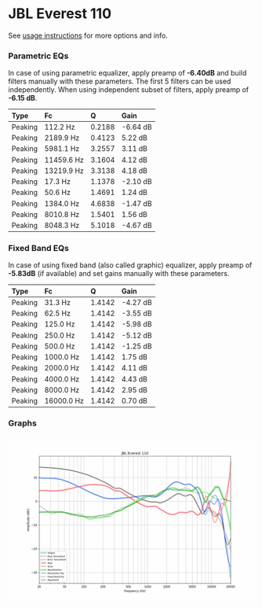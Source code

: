# JBL Everest 110
See [usage instructions](https://github.com/jaakkopasanen/AutoEq#usage) for more options and info.

### Parametric EQs
In case of using parametric equalizer, apply preamp of **-6.40dB** and build filters manually
with these parameters. The first 5 filters can be used independently.
When using independent subset of filters, apply preamp of **-6.15 dB**.

| Type    | Fc         |      Q | Gain     |
|:--------|:-----------|:-------|:---------|
| Peaking | 112.2 Hz   | 0.2188 | -6.64 dB |
| Peaking | 2189.9 Hz  | 0.4123 | 5.22 dB  |
| Peaking | 5981.1 Hz  | 3.2557 | 3.11 dB  |
| Peaking | 11459.6 Hz | 3.1604 | 4.12 dB  |
| Peaking | 13219.9 Hz | 3.3138 | 4.18 dB  |
| Peaking | 17.3 Hz    | 1.1378 | -2.10 dB |
| Peaking | 50.6 Hz    | 1.4691 | 1.24 dB  |
| Peaking | 1384.0 Hz  | 4.6838 | -1.47 dB |
| Peaking | 8010.8 Hz  | 1.5401 | 1.56 dB  |
| Peaking | 8048.3 Hz  | 5.1018 | -4.67 dB |

### Fixed Band EQs
In case of using fixed band (also called graphic) equalizer, apply preamp of **-5.83dB**
(if available) and set gains manually with these parameters.

| Type    | Fc         |      Q | Gain     |
|:--------|:-----------|:-------|:---------|
| Peaking | 31.3 Hz    | 1.4142 | -4.27 dB |
| Peaking | 62.5 Hz    | 1.4142 | -3.55 dB |
| Peaking | 125.0 Hz   | 1.4142 | -5.98 dB |
| Peaking | 250.0 Hz   | 1.4142 | -5.12 dB |
| Peaking | 500.0 Hz   | 1.4142 | -1.25 dB |
| Peaking | 1000.0 Hz  | 1.4142 | 1.75 dB  |
| Peaking | 2000.0 Hz  | 1.4142 | 4.11 dB  |
| Peaking | 4000.0 Hz  | 1.4142 | 4.43 dB  |
| Peaking | 8000.0 Hz  | 1.4142 | 2.95 dB  |
| Peaking | 16000.0 Hz | 1.4142 | 0.70 dB  |

### Graphs
![](./JBL%20Everest%20110.png)